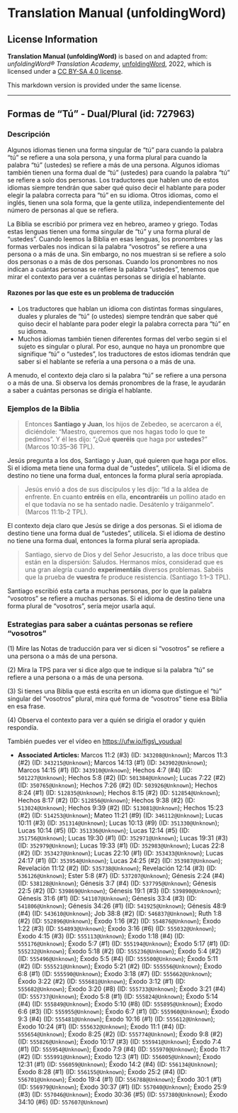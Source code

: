 # Translation Manual (unfoldingWord)

## License Information

**Translation Manual (unfoldingWord)** is based on and adapted from: _unfoldingWord® Translation Academy_, [unfoldingWord](https://unfoldingword.org/utw), 2022, which is licensed under a [CC BY-SA 4.0 license](https://creativecommons.org/licenses/by-sa/4.0/legalcode.en).

This markdown version is provided under the same license.



--------------------------------

## Formas de “Tú” - Dual/Plural (id: 727963)

### Descripción

Algunos idiomas tienen una forma singular de “tú” para cuando la palabra “tú” se refiere a una sola persona, y una forma plural para cuando la palabra “tú” (ustedes) se refiere a más de una persona. Algunos idiomas también tienen una forma dual de “tú” (ustedes) para cuando la palabra “tú” se refiere a solo dos personas. Los traductores que hablen uno de estos idiomas siempre tendrán que saber qué quiso decir el hablante para poder elegir la palabra correcta para “tú” en su idioma. Otros idiomas, como el inglés, tienen una sola forma, que la gente utiliza, independientemente del número de personas al que se refiera.

La Biblia se escribió por primera vez en hebreo, arameo y griego. Todas estas lenguas tienen una forma singular de “tú” y una forma plural de “ustedes”. Cuando leemos la Biblia en esas lenguas, los pronombres y las formas verbales nos indican si la palabra “vosotros” se refiere a una persona o a más de una. Sin embargo, no nos muestran si se refiere a solo dos personas o a más de dos personas. Cuando los pronombres no nos indican a cuántas personas se refiere la palabra “ustedes”, tenemos que mirar el contexto para ver a cuántas personas se dirigía el hablante.

#### Razones por las que este es un problema de traducción

* Los traductores que hablan un idioma con distintas formas singulares, duales y plurales de “tú” (o ustedes) siempre tendrán que saber qué quiso decir el hablante para poder elegir la palabra correcta para “tú” en su idioma.
* Muchos idiomas también tienen diferentes formas del verbo según si el sujeto es singular o plural. Por eso, aunque no haya un pronombre que signifique “tú” o “ustedes”, los traductores de estos idiomas tendrán que saber si el hablante se refería a una persona o a más de una.

A menudo, el contexto deja claro si la palabra “tú” se refiere a una persona o a más de una. Si observa los demás pronombres de la frase, le ayudarán a saber a cuántas personas se dirigía el hablante.

### Ejemplos de la Biblia

> Entonces **Santiago y Juan**, los hijos de Zebedeo, se acercaron a él, diciéndole: “Maestro, queremos que nos hagas todo lo que te pedimos”. Y él les dijo: “¿Qué **queréis** que haga por **ustedes**?” (Marcos 10:35–36 TPL).

Jesús pregunta a los dos, Santiago y Juan, qué quieren que haga por ellos. Si el idioma meta tiene una forma dual de “ustedes”, utilícela. Si el idioma de destino no tiene una forma dual, entonces la forma plural sería apropiada.

> Jesús envió a dos de sus discípulos y les dijo: “Id a la aldea de enfrente. En cuanto **entréis** en ella, **encontraréis** un pollino atado en el que todavía no se ha sentado nadie. Desátenlo y tráiganmelo”. (Marcos 11:1b\-2 TPL).

El contexto deja claro que Jesús se dirige a dos personas. Si el idioma de destino tiene una forma dual de “ustedes”, utilícela. Si el idioma de destino no tiene una forma dual, entonces la forma plural sería apropiada.

> Santiago, siervo de Dios y del Señor Jesucristo, a las doce tribus que están en la dispersión: Saludos. Hermanos míos, considerad que es una gran alegría cuando **experimentáis** diversos problemas. Sabéis que la prueba de **vuestra** fe produce resistencia. (Santiago 1:1–3 TPL).

Santiago escribió esta carta a muchas personas, por lo que la palabra “vosotros” se refiere a muchas personas. Si el idioma de destino tiene una forma plural de “vosotros”, sería mejor usarla aquí.

### Estrategias para saber a cuántas personas se refiere “vosotros”

(1\) Mire las Notas de traducción para ver si dicen si “vosotros” se refiere a una persona o a más de una persona.

(2\) Mira la TPS para ver si dice algo que te indique si la palabra “tú” se refiere a una persona o a más de una persona.

(3\) Si tienes una Biblia que está escrita en un idioma que distingue el “tú” singular del “vosotros” plural, mira qué forma de “vosotros” tiene esa Biblia en esa frase.

(4\) Observa el contexto para ver a quién se dirigía el orador y quién respondía.

También puedes ver el vídeo en https://ufw.io/figs\_youdual

* **Associated Articles:** Marcos 11:2 (#3) (ID: `343208@Unknown`); Marcos 11:3 (#2) (ID: `343215@Unknown`); Marcos 14:13 (#1) (ID: `343902@Unknown`); Marcos 14:15 (#1) (ID: `343910@Unknown`); Hechos 4:7 (#4) (ID: `501227@Unknown`); Hechos 5:8 (#2) (ID: `501384@Unknown`); Lucas 7:22 (#2) (ID: `350765@Unknown`); Hechos 7:26 (#2) (ID: `503926@Unknown`); Hechos 8:24 (#1) (ID: `512835@Unknown`); Hechos 8:15 (#2) (ID: `512854@Unknown`); Hechos 8:17 (#2) (ID: `512856@Unknown`); Hechos 9:38 (#2) (ID: `513024@Unknown`); Hechos 9:39 (#2) (ID: `513081@Unknown`); Hechos 15:23 (#2) (ID: `514253@Unknown`); Mateo 11:21 (#9) (ID: `346112@Unknown`); Lucas 10:11 (#3) (ID: `351314@Unknown`); Lucas 10:13 (#9) (ID: `351330@Unknown`); Lucas 10:14 (#5) (ID: `351336@Unknown`); Lucas 12:14 (#5) (ID: `351756@Unknown`); Lucas 19:30 (#1) (ID: `352971@Unknown`); Lucas 19:31 (#3) (ID: `352979@Unknown`); Lucas 19:33 (#1) (ID: `352983@Unknown`); Lucas 22:8 (#2) (ID: `353427@Unknown`); Lucas 22:10 (#1) (ID: `353433@Unknown`); Lucas 24:17 (#1) (ID: `353954@Unknown`); Lucas 24:25 (#2) (ID: `353987@Unknown`); Revelación 11:12 (#2) (ID: `535738@Unknown`); Revelación 12:14 (#3) (ID: `536126@Unknown`); Ester 5:8 (#7) (ID: `537207@Unknown`); Génesis 2:24 (#4) (ID: `538128@Unknown`); Génesis 3:7 (#4) (ID: `537795@Unknown`); Génesis 22:5 (#2) (ID: `539869@Unknown`); Génesis 19:1 (#3) (ID: `539890@Unknown`); Génesis 31:6 (#1) (ID: `541107@Unknown`); Génesis 33:4 (#3) (ID: `541806@Unknown`); Génesis 34:26 (#1) (ID: `541925@Unknown`); Génesis 48:9 (#4) (ID: `543610@Unknown`); Job 38:8 (#2) (ID: `546837@Unknown`); Ruth 1:8 (#2) (ID: `552896@Unknown`); Éxodo 1:16 (#2) (ID: `554876@Unknown`); Éxodo 1:22 (#3) (ID: `554893@Unknown`); Éxodo 3:16 (#6) (ID: `555032@Unknown`); Éxodo 4:15 (#3) (ID: `555113@Unknown`); Éxodo 1:18 (#4) (ID: `555176@Unknown`); Éxodo 5:7 (#1) (ID: `555194@Unknown`); Éxodo 5:17 (#1) (ID: `555232@Unknown`); Éxodo 5:18 (#2) (ID: `555236@Unknown`); Éxodo 5:4 (#2) (ID: `555496@Unknown`); Éxodo 5:5 (#4) (ID: `555500@Unknown`); Éxodo 5:11 (#2) (ID: `555521@Unknown`); Éxodo 5:21 (#2) (ID: `555556@Unknown`); Éxodo 6:8 (#1) (ID: `555590@Unknown`); Éxodo 3:18 (#7) (ID: `555662@Unknown`); Éxodo 3:22 (#2) (ID: `555681@Unknown`); Éxodo 3:12 (#1) (ID: `555682@Unknown`); Éxodo 3:20 (#8) (ID: `555733@Unknown`); Éxodo 3:21 (#4) (ID: `555737@Unknown`); Éxodo 5:8 (#1) (ID: `555824@Unknown`); Éxodo 5:14 (#4) (ID: `555849@Unknown`); Éxodo 5:10 (#8) (ID: `555895@Unknown`); Éxodo 6:6 (#3) (ID: `555955@Unknown`); Éxodo 6:7 (#1) (ID: `555960@Unknown`); Éxodo 9:3 (#4) (ID: `555481@Unknown`); Éxodo 10:16 (#1) (ID: `555612@Unknown`); Éxodo 10:24 (#1) (ID: `555632@Unknown`); Éxodo 11:1 (#4) (ID: `555654@Unknown`); Éxodo 8:25 (#2) (ID: `555774@Unknown`); Éxodo 9:8 (#2) (ID: `555826@Unknown`); Éxodo 10:17 (#3) (ID: `555941@Unknown`); Éxodo 7:4 (#1) (ID: `555954@Unknown`); Éxodo 7:9 (#4) (ID: `555970@Unknown`); Éxodo 11:7 (#2) (ID: `555991@Unknown`); Éxodo 12:3 (#1) (ID: `556005@Unknown`); Éxodo 12:31 (#1) (ID: `556059@Unknown`); Éxodo 14:2 (#4) (ID: `556134@Unknown`); Éxodo 8:28 (#1) (ID: `556155@Unknown`); Éxodo 25:2 (#4) (ID: `556701@Unknown`); Éxodo 19:4 (#1) (ID: `556788@Unknown`); Éxodo 30:1 (#1) (ID: `556979@Unknown`); Éxodo 30:37 (#1) (ID: `557040@Unknown`); Éxodo 25:9 (#3) (ID: `557046@Unknown`); Éxodo 30:36 (#5) (ID: `557380@Unknown`); Éxodo 34:10 (#6) (ID: `557607@Unknown`)

